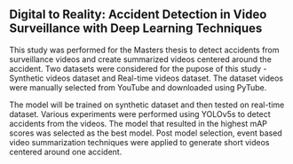 ## Digital to Reality: Accident Detection in Video Surveillance with Deep Learning Techniques

This study was performed for the Masters thesis to detect accidents from surveillance videos and create summarized videos centered around the accident. Two datasets were considered for the pupose of this study - Synthetic videos dataset and Real-time videos dataset. The dataset videos were manually selected from YouTube and downloaded using PyTube.

The model will be trained on synthetic dataset and then tested on real-time dataset. Various experiments were performed using YOLOv5s to detect accidents from the videos. The model that resulted in the highest mAP scores was selected as the best model. Post model selection, event based video summarization techniques were applied to generate short videos centered around one accident.
